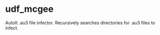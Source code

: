 # udf_mcgee
 AutoIt .au3 file infector. Recursively searches directories for .au3 files to infect. 
